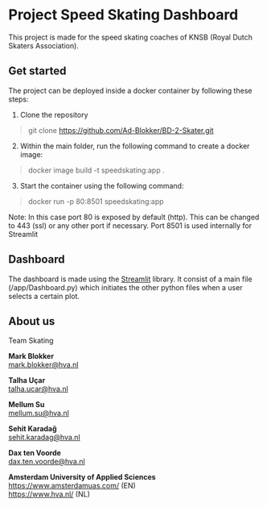 # Project Speed Skating Dashboard

This project is made for the speed skating coaches of KNSB (Royal Dutch Skaters Association).

## Get started

The project can be deployed inside a docker container by following these steps:

1. Clone the repository 

> git clone https://github.com/Ad-Blokker/BD-2-Skater.git

2. Within the main folder, run the following command to create a docker image:

> docker image build -t speedskating:app .

3. Start the container using the following command:

> docker run -p 80:8501 speedskating:app

Note: In this case port 80 is exposed by default (http). This can be changed to 443 (ssl) or any other port if necessary. Port 8501 is used internally for Streamlit

## Dashboard

The dashboard is made using the [Streamlit](https://www.streamlit.io/) library. It consist of a main file (/app/Dashboard.py) which initiates the other python files when a user selects a certain plot.

## About us


Team Skating

**Mark Blokker**  
[mark.blokker@hva.nl](mailto:mark.blokker@hva.nl)  

**Talha Uçar**  
[talha.ucar@hva.nl](mailto:talha.ucar@hva.nl)

**Mellum Su**  
[mellum.su@hva.nl](mailto:mellum.su@hva.nl)

**Sehit Karadağ**  
[sehit.karadag@hva.nl](mailto:sehit.karadag@hva.nl)

**Dax ten Voorde**  
[dax.ten.voorde@hva.nl](mailto:dax.ten.voorde@hva.nl)

**Amsterdam University of Applied Sciences**  
https://www.amsterdamuas.com/ (EN)  
https://www.hva.nl/ (NL)

